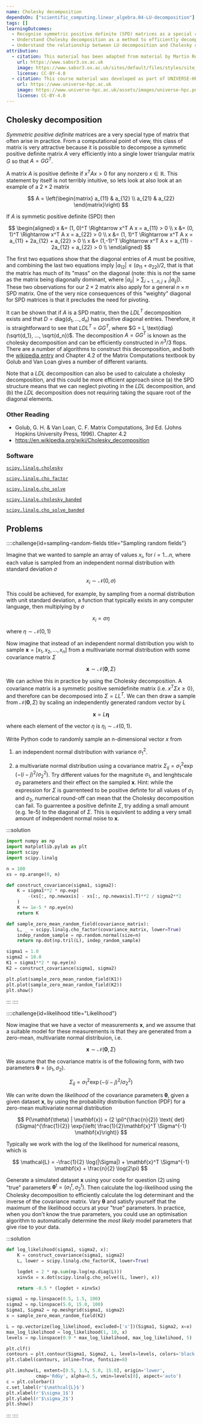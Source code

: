 ```yaml
---
name: Cholesky decomposition
dependsOn: ["scientific_computing.linear_algebra.04-LU-decomposition"]
tags: []
learningOutcomes:
  - Recognise symmetric positive definite (SPD) matrices as a special case for matrix decomposition
  - Understand Cholesky decomposition as a method to efficiently decompose SPD matrices
  - Understand the relationship between LU decomposition and Cholesky decomposition
attribution:
  - citation: This material has been adapted from material by Martin Robinson from the "Scientific Computing" module of the SABS R³ Center for Doctoral Training.
    url: https://www.sabsr3.ox.ac.uk
    image: https://www.sabsr3.ox.ac.uk/sites/default/files/styles/site_logo/public/styles/site_logo/public/sabsr3/site-logo/sabs_r3_cdt_logo_v3_111x109.png
    license: CC-BY-4.0
  - citation: This course material was developed as part of UNIVERSE-HPC, which is funded through the SPF ExCALIBUR programme under grant number EP/W035731/1
    url: https://www.universe-hpc.ac.uk
    image: https://www.universe-hpc.ac.uk/assets/images/universe-hpc.png
    license: CC-BY-4.0
---
```


## Cholesky decomposition

_Symmetric positive definite_ matrices are a very special type of matrix that often
arise in practice. From a computational point of view, this class of matrix is very
attractive because it is possible to decompose a symmetic positive definite matrix $A$
very efficiently into a single lower triangular matrix $G$ so that $A = GG^T$.

A matrix $A$ is positive definite if $x^T A x > 0$ for any nonzero $x \in \mathbb{R}$.
This statement by itself is not terribly intuitive, so lets look at also look at an
example of a $2 \times 2$ matrix

$$
A = \left(\begin{matrix}
a_{11} & a_{12} \\
a_{21} & a_{22}
\end{matrix}\right)
$$

If $A$ is symmetic positive definite (SPD) then

$$
\begin{aligned}
x &= (1, 0)^T \Rightarrow x^T A x = a_{11} > 0 \\
x &= (0, 1)^T \Rightarrow x^T A x = a_{22} > 0 \\
x &= (1, 1)^T \Rightarrow x^T A x = a_{11} + 2a_{12} + a_{22} > 0 \\
x &= (1,-1)^T \Rightarrow x^T A x = a_{11} - 2a_{12} + a_{22} > 0 \\
\end{aligned}
$$

The first two equations show that the diagonal entries of $A$ must be positive, and
combining the last two equations imply $|a_{12}| \le (a_{11} + a_{22}) / 2$, that is
that the matrix has much of its "mass" on the diagonal (note: this is _not_ the same as
the matrix being diagonally dominant, where $|a_{ii}| > \sum_{i=1...n,j \ne i}
|a_{ij}|$). These two observations for our $2 \times 2$ matrix also apply for a general
$n \times n$ SPD matrix. One of the very nice consequences of this "weighty" diagonal
for SPD matrices is that it precludes the need for pivoting.

It can be shown that if $A$ is a SPD matrix, then the $LDL^T$ decomposition exists and
that $D = \text{diag}(d_1, ..., d_n)$ has positive diagonal entries. Therefore, it is
straightforward to see that $LDL^T$ = $GG^T$, where $G = L \text{diag}(\sqrt{d_1}, ...,
\sqrt{d_n})$. The decomposition $A = GG^T$ is known as the cholesky decomposition and
can be efficiently constructed in $n^3 / 3$ flops. There are a number of algorithms to
construct this decomposition, and both the [wikipedia
entry](https://en.wikipedia.org/wiki/Cholesky_decomposition) and Chapter 4.2 of the
Matrix Computations textbook by Golub and Van Loan gives a number of different variants.

Note that a $LDL$ decomposition can also be used to calculate a cholesky decomposition,
and this could be more efficient approach since (a) the SPD structure means that we can
neglect pivoting in the $LDL$ decomposition, and (b) the $LDL$ decomposition does not
requiring taking the square root of the diagonal elements.

### Other Reading

- Golub, G. H. & Van Loan, C. F. Matrix Computations, 3rd Ed. (Johns Hopkins University
  Press, 1996). Chapter 4.2
- <https://en.wikipedia.org/wiki/Cholesky_decomposition>

### Software

[`scipy.linalg.cholesky`](https://docs.scipy.org/doc/scipy/reference/generated/scipy.linalg.cholesky.html)

[`scipy.linalg.cho_factor`](https://docs.scipy.org/doc/scipy/reference/generated/scipy.linalg.cho_factor.html)

[`scipy.linalg.cho_solve`](https://docs.scipy.org/doc/scipy/reference/generated/scipy.linalg.cho_solve.html)

[`scipy.linalg.cholesky_banded`](https://docs.scipy.org/doc/scipy/reference/generated/scipy.linalg.cholesky_banded.html)

[`scipy.linalg.cho_solve_banded`](https://docs.scipy.org/doc/scipy/reference/generated/scipy.linalg.cho_solve_banded.html)

## Problems

::::challenge{id=sampling-random-fields title="Sampling random fields"}

Imagine that we wanted to sample an array of values $x_i$, for $i = 1...n$, where each
value is sampled from an independent normal distribution with standard deviation
$\sigma$

$$
x_i \sim \mathcal{N}(0, \sigma)
$$

This could be achieved, for example, by sampling from a normal distribution with unit
standard deviation, a function that typically exists in any computer language, then
multiplying by $\sigma$

$$
x_i = \sigma \eta
$$

where $\eta \sim \mathcal{N}(0, 1)$

Now imagine that instead of an independent normal distribution you wish to sample
$\mathbf{x} = [x_1, x_2, ..., x_n]$ from a multivariate normal distribution with some
covariance matrix $\Sigma$

$$
\mathbf{x} \sim \mathcal{N}(\mathbf{0}, \Sigma)
$$

We can achive this in practice by using the Cholesky decomposition. A covariance
matrix is a symmetic positive semidefinite matrix (i.e. $x^T \Sigma x \ge 0$}, and
therefore can be decomposed into $\Sigma = LL^T$. We can then draw a sample from
$\mathcal{N}(\mathbf{0}, \Sigma)$ by scaling an independently generated random vector
by $L$

$$
\mathbf{x} = L \mathbf{\eta}
$$

where each element of the vector $\eta$ is $\eta_i \sim \mathcal{N}(0, 1)$.

Write Python code to randomly sample an n-dimensional vector $x$ from

1. an independent normal distribution with variance $\sigma_1^2$.

2. a multivariate normal distribution using a covariance matrix $\Sigma_{ij} =
   \sigma_1^2 \exp{(-(i- j)^2 / \sigma_2^2)}$. Try different values for the magnitute
   $\sigma_1$, and lenghtscale $\sigma_2$ parameters and their effect on the sampled
   $\mathbf{x}$. Hint: while the expression for $\Sigma$ is guarrenteed to be positive
   definte for all values of $\sigma_1$ and $\sigma_2$, numerical round-off can mean
   that the Cholesky decomposition can fail. To guarrentee a positive definite
   $\Sigma$, try adding a small amount (e.g. 1e-5) to the diagonal of $\Sigma$. This
   is equivilent to adding a very small amount of independent normal noise to
   $\mathbf{x}$.

:::solution

```python
import numpy as np
import matplotlib.pylab as plt
import scipy
import scipy.linalg

n = 100
xs = np.arange(0, n)

def construct_covariance(sigma1, sigma2):
    K = sigma1**2 * np.exp(
        -(xs[:, np.newaxis] - xs[:, np.newaxis].T)**2 / sigma2**2
    )
    K += 1e-5 * np.eye(n)
    return K

def sample_zero_mean_random_field(covariance_matrix):
    L, _ = scipy.linalg.cho_factor(covariance_matrix, lower=True)
    indep_random_sample = np.random.normal(size=n)
    return np.dot(np.tril(L), indep_random_sample)

sigma1 = 1.0
sigma2 = 10.0
K1 = sigma1**2 * np.eye(n)
K2 = construct_covariance(sigma1, sigma2)

plt.plot(sample_zero_mean_random_field(K1))
plt.plot(sample_zero_mean_random_field(K2))
plt.show()
```

:::
::::

::::challenge{id=likelihood title="Likelihood"}

Now imagine that we have a vector of measurements $\mathbf{x}$, and we assume that a
suitable model for these measurements is that they are generated from a zero-mean,
multivariate normal distribuion, i.e.

$$
\mathbf{x} \sim \mathcal{N}(\mathbf{0}, \Sigma)
$$

We assume that the covariance matrix is of the following form, with two parameters
$\mathbf{\theta} = (\sigma_1, \sigma_2)$.

$$
\Sigma_{ij} = \sigma_1^2 \exp{(-(i- j)^2/ \sigma_2^2)}
$$

We can write down the _likelihood_ of the covariance parameters $\mathbf{\theta}$, given
a given dataset $\mathbf{x}$, by using the probability distribution function (PDF) for a
zero-mean multivariate normal distribution

$$
P(\mathbf{\theta} | \mathbf{x}) = (2 \pi)^{\frac{n}{2}} \text{
det}(\Sigma)^{\frac{1}{2}} \exp{\left( \frac{1}{2}\mathbf{x}^T \Sigma^{-1}
\mathbf{x}\right)}
$$

Typically we work with the log of the likelihood for numerical reasons, which is

$$
\mathcal{L} = -\frac{1}{2} \log(|\Sigma|) + \mathbf{x}^T \Sigma^{-1} \mathbf{x} +
\frac{n}{2} \log(2\pi)
$$

Generate a simulated dataset $\mathbf{x}$ using your code for question (2) using
"true" parameters $\mathbf{\theta}^t = (\sigma^t_1, \sigma^t_2)$. Then calculate
the log-likelihood using the Cholesky decomposition to efficiently calculate the
log determinant and the inverse of the covariance matrix. Vary $\mathbf{\theta}$
and satisfy yourself that the maximum of the likelihood occurs at your "true"
parameters. In practice, when you don't know the true parameters, you could use an
optimisation algorithm to automatically determine the _most likely_ model
parameters that give rise to your data.

:::solution

```python
def log_likelihood(sigma1, sigma2, x):
    K = construct_covariance(sigma1, sigma2)
    L, lower = scipy.linalg.cho_factor(K, lower=True)

    logdet = 2 * np.sum(np.log(np.diag(L)))
    xinvSx = x.dot(scipy.linalg.cho_solve((L, lower), x))

    return -0.5 * (logdet + xinvSx)

sigma1 = np.linspace(0.5, 1.5, 100)
sigma2 = np.linspace(5.0, 15.0, 100)
Sigma1, Sigma2 = np.meshgrid(sigma1, sigma2)
x = sample_zero_mean_random_field(K2)

L = np.vectorize(log_likelihood, excluded=['x'])(Sigma1, Sigma2, x=x)
max_log_likelihood = log_likelihood(1, 10, x)
levels = np.linspace(0.9 * max_log_likelihood, max_log_likelihood, 5)

plt.clf()
contours = plt.contour(Sigma1, Sigma2, L, levels=levels, colors='black')
plt.clabel(contours, inline=True, fontsize=8)

plt.imshow(L, extent=[0.5, 1.5, 5.0, 15.0], origin='lower',
           cmap='RdGy', alpha=0.5, vmin=levels[0], aspect='auto')
c = plt.colorbar()
c.set_label(r'$\mathcal{L}$')
plt.xlabel(r'$\sigma_1$')
plt.ylabel(r'$\sigma_2$')
plt.show()
```

:::
::::
